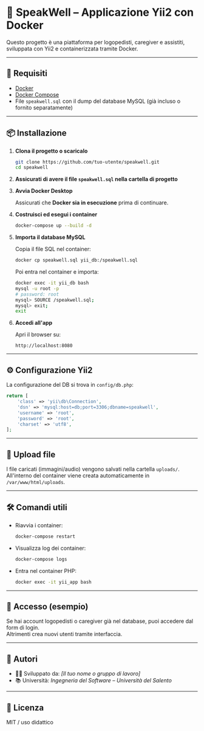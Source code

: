 
# 🧠 SpeakWell – Applicazione Yii2 con Docker

Questo progetto è una piattaforma per logopedisti, caregiver e assistiti, sviluppata con Yii2 e containerizzata tramite Docker.

---

## 🚀 Requisiti

- [Docker](https://www.docker.com/)
- [Docker Compose](https://docs.docker.com/compose/)
- File `speakwell.sql` con il dump del database MySQL (già incluso o fornito separatamente)

---

## 📦 Installazione

1. **Clona il progetto o scaricalo**

   ```bash
   git clone https://github.com/tuo-utente/speakwell.git
   cd speakwell
   ```

2. **Assicurati di avere il file `speakwell.sql` nella cartella di progetto**

3. **Avvia Docker Desktop**

   Assicurati che **Docker sia in esecuzione** prima di continuare.

4. **Costruisci ed esegui i container**

   ```bash
   docker-compose up --build -d
   ```

5. **Importa il database MySQL**

   Copia il file SQL nel container:

   ```bash
   docker cp speakwell.sql yii_db:/speakwell.sql
   ```

   Poi entra nel container e importa:

   ```bash
   docker exec -it yii_db bash
   mysql -u root -p
   # password: root
   mysql> SOURCE /speakwell.sql;
   mysql> exit;
   exit
   ```

6. **Accedi all'app**

   Apri il browser su:

   ```
   http://localhost:8080
   ```

---

## ⚙️ Configurazione Yii2

La configurazione del DB si trova in `config/db.php`:

```php
return [
    'class' => 'yii\db\Connection',
    'dsn' => 'mysql:host=db;port=3306;dbname=speakwell',
    'username' => 'root',
    'password' => 'root',
    'charset' => 'utf8',
];
```

---

## 📁 Upload file

I file caricati (immagini/audio) vengono salvati nella cartella `uploads/`.  
All'interno del container viene creata automaticamente in `/var/www/html/uploads`.

---

## 🛠 Comandi utili

- Riavvia i container:

  ```bash
  docker-compose restart
  ```

- Visualizza log dei container:

  ```bash
  docker-compose logs
  ```

- Entra nel container PHP:

  ```bash
  docker exec -it yii_app bash
  ```

---

## 👤 Accesso (esempio)

Se hai account logopedisti o caregiver già nel database, puoi accedere dal form di login.  
Altrimenti crea nuovi utenti tramite interfaccia.

---

## 🤝 Autori

- 👨‍💻 Sviluppato da: *[Il tuo nome o gruppo di lavoro]*
- 📚 Università: *Ingegneria del Software – Università del Salento*

---

## 📄 Licenza

MIT / uso didattico
